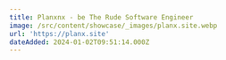 ```yaml
---
title: Planxnx - be The Rude Software Engineer
image: /src/content/showcase/_images/planx.site.webp
url: 'https://planx.site'
dateAdded: 2024-01-02T09:51:14.000Z
---
```


